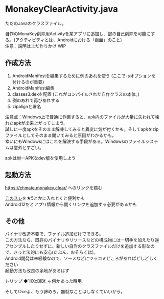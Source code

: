 # MonakeyClearActivity.java
ただのJavaのクラスファイル。

自作のMonaKey削除用Activityを某アプリに追加し、鍵の自己削除を可能にする。(アクティビティとは、Androidにおける「画面」のこと)  
注意：説明はまだ作りかけ WIP

## 作成方法
1. AndroidManifestを編集するために例のあれを使う (ここで-sオプションを付けるのが重要)
2. AndroidManifest編集
3. classes3.dexを配置 (これがコンパイルされた自作クラスの本体。)
4. 例のあれで再びあれする
5. zipalignと署名

注意点：Windows上で普通に作業すると、apk内のファイルが大量に失われて壊れたapkが出来上がってしまう。  
試しに一度apkをそのまま解凍してみると異変に気が付くかも。そしてapkをzipファイルとしてそのまま開いてみると原因がわかるかも。  
幸いにもWindowsにはこれを解決する手段がある。Windowsのファイルシステムは意外とすごい。

apkは単一APKなdev版を使用しよう

## 起動方法
https://chmate.monakey.clear/ へのリンクを踏む

[このスレ](https://eagle.5ch.net/test/read.cgi/livejupiter/1655380588/)を★5とかに入れとくと便利かも  
Android12だとアプリ情報から開くリンクを追加する必要があるかも
## その他
バイナリ改造不要で、ファイル追加だけでできる。  
この方法なら、既存のバイナリやリソースなどの構成物には一切手を加えたり逆アセンブルしたりせずに、新しい自作のクラスファイルだけを追加する形なので、きっと法的にも安心(たぶん、おそらくは)。  
Android開発は未経験なので、ソースなどにツッコミどころがあればどしどしください  
起動方法も改良の余地があるはず

トリップ ◆1iIXcBIBf. ←何かあった時用

そして○ceよ、もう諦めろ。無駄なことはしなくていいから。
